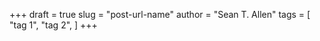 +++
draft = true
slug = "post-url-name"
author = "Sean T. Allen"
tags = [
    "tag 1",
    "tag 2",
]
+++
